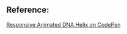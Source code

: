 ## Reference:
[Responsive Animated DNA Helix on CodePen](https://codepen.io/yitaverse/full/ZEgKEvp)
